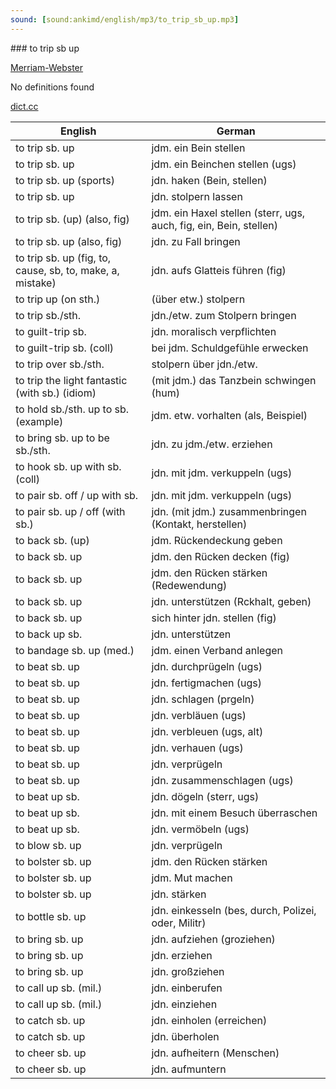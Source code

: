 ```yaml
---
sound: [sound:ankimd/english/mp3/to_trip_sb_up.mp3]
---
```


\### to trip sb up

[Merriam-Webster](https://www.merriam-webster.com/dictionary/to+trip+sb+up)

No definitions found

[dict.cc](https://www.dict.cc/to+trip+sb+up)

| English        | German       |
| -------------- | ------------ |
| to trip sb. up | jdm. ein Bein stellen |
| to trip sb. up | jdm. ein Beinchen stellen (ugs) |
| to trip sb. up (sports) | jdn. haken (Bein, stellen) |
| to trip sb. up | jdn. stolpern lassen |
| to trip sb. (up) (also, fig) | jdm. ein Haxel stellen (sterr, ugs, auch, fig, ein, Bein, stellen) |
| to trip sb. up (also, fig) | jdn. zu Fall bringen |
| to trip sb. up (fig, to, cause, sb, to, make, a, mistake) | jdn. aufs Glatteis führen (fig) |
| to trip up (on sth.) | (über etw.) stolpern |
| to trip sb./sth. | jdn./etw. zum Stolpern bringen |
| to guilt-trip sb. | jdn. moralisch verpflichten |
| to guilt-trip sb. (coll) | bei jdm. Schuldgefühle erwecken |
| to trip over sb./sth. | stolpern über jdn./etw. |
| to trip the light fantastic (with sb.) (idiom) | (mit jdm.) das Tanzbein schwingen (hum) |
| to hold sb./sth. up to sb. (example) | jdm. etw. vorhalten (als, Beispiel) |
| to bring sb. up to be sb./sth. | jdn. zu jdm./etw. erziehen |
| to hook sb. up with sb. (coll) | jdn. mit jdm. verkuppeln (ugs) |
| to pair sb. off / up with sb. | jdn. mit jdm. verkuppeln (ugs) |
| to pair sb. up / off (with sb.) | jdn. (mit jdm.) zusammenbringen (Kontakt, herstellen) |
| to back sb. (up) | jdm. Rückendeckung geben |
| to back sb. up | jdm. den Rücken decken (fig) |
| to back sb. up | jdm. den Rücken stärken (Redewendung) |
| to back sb. up | jdn. unterstützen (Rckhalt, geben) |
| to back sb. up | sich hinter jdn. stellen (fig) |
| to back up sb. | jdn. unterstützen |
| to bandage sb. up (med.) | jdm. einen Verband anlegen |
| to beat sb. up | jdn. durchprügeln (ugs) |
| to beat sb. up | jdn. fertigmachen (ugs) |
| to beat sb. up | jdn. schlagen (prgeln) |
| to beat sb. up | jdn. verbläuen (ugs) |
| to beat sb. up | jdn. verbleuen (ugs, alt) |
| to beat sb. up | jdn. verhauen (ugs) |
| to beat sb. up | jdn. verprügeln |
| to beat sb. up | jdn. zusammenschlagen (ugs) |
| to beat up sb. | jdn. dögeln (sterr, ugs) |
| to beat up sb. | jdn. mit einem Besuch überraschen |
| to beat up sb. | jdn. vermöbeln (ugs) |
| to blow sb. up | jdn. verprügeln |
| to bolster sb. up | jdm. den Rücken stärken |
| to bolster sb. up | jdm. Mut machen |
| to bolster sb. up | jdn. stärken |
| to bottle sb. up | jdn. einkesseln (bes, durch, Polizei, oder, Militr) |
| to bring sb. up | jdn. aufziehen (groziehen) |
| to bring sb. up | jdn. erziehen |
| to bring sb. up | jdn. großziehen |
| to call up sb. (mil.) | jdn. einberufen |
| to call up sb. (mil.) | jdn. einziehen |
| to catch sb. up | jdn. einholen (erreichen) |
| to catch sb. up | jdn. überholen |
| to cheer sb. up | jdn. aufheitern (Menschen) |
| to cheer sb. up | jdn. aufmuntern |
